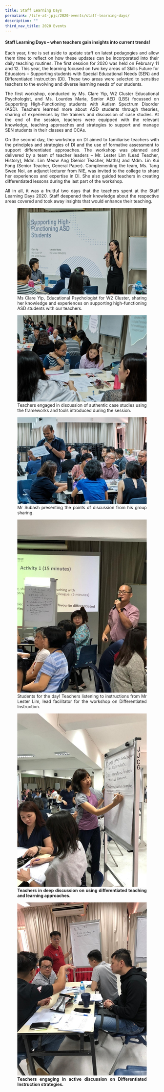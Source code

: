 ```yaml
---
title: Staff Learning Days
permalink: /life-at-jpjc/2020-events/staff-learning-days/
description: ""
third_nav_title: 2020 Events
---
```

<div align=justify>
<h4><strong>
Staff Learning Days – when teachers gain insights into current trends!</strong></h4>

<p>
Each year, time is set aside to update staff on latest pedagogies and allow them time to reflect on how these updates can be incorporated into their daily teaching routines. The first session for 2020 was held on February 11 and 12. This year, the learning focused on two key areas of Skills Future for Educators – Supporting students with Special Educational Needs (SEN) and Differentiated Instruction (DI). These two areas were selected to sensitise teachers to the evolving and diverse learning needs of our students.</p>

<p>
The first workshop, conducted by Ms. Clare Yip, W2 Cluster Educational Psychologist, and Ms. Lourdes Maria, Senior AED (LBS) focussed on Supporting High-Functioning students with Autism Spectrum Disorder (ASD). Teachers learned more about ASD students through theories, sharing of experiences by the trainers and discussion of case studies. At the end of the session, teachers were equipped with the relevant knowledge, teaching approaches and strategies to support and manage SEN students in their classes and CCAs.</p>

<p>
On the second day, the workshop on DI aimed to familiarise teachers with the principles and strategies of DI and the use of formative assessment to support differentiated approaches. The workshop was planned and delivered by a team of teacher leaders – Mr. Lester Lim (Lead Teacher, History), Mdm. Lim Meow Ang (Senior Teacher, Maths) and Mdm. Lin Kui Fong (Senior Teacher, General Paper). Complementing the team, Ms. Tang Swee Noi, an adjunct lecturer from NIE, was invited to the college to share her experiences and expertise in DI. She also guided teachers in creating differentiated lessons during the last part of the workshop.</p>

<p>
All in all, it was a fruitful two days that the teachers spent at the Staff Learning Days 2020. Staff deepened their knowledge about the respective areas covered and took away insights that would enhance their teaching.</p>

<figure>
<img src="/images/staff%20learning%20day1.jpg">
<figcaption>Ms Clare Yip, Educational Psychologist for W2 Cluster, sharing her knowledge and experiences on supporting high-functioning ASD students with our teachers.</figcaption>
</figure>

<figure>
<img src="/images/staff%20learning%20day2.jpg">
<figcaption>Teachers engaged in discussion of authentic case studies using the frameworks and tools introduced during the session.</figcaption>
</figure>

<figure>
<img src="/images/staff%20learning%20day3.jpg">
<figcaption>Mr Subash presenting the points of discussion from his group sharing.</figcaption>
</figure>

<figure>
<img src="/images/staff%20learning%20day4.jpg">
<figcaption>Students for the day! Teachers listening to instructions from Mr Lester Lim, lead facilitator for the workshop on Differentiated Instruction.</figcaption>
</figure>

<figure>
<img src="/images/staff%20learning%20day5.jpg">
<figcaption> <strong> Teachers in deep discussion on using differentiated teaching and learning approaches.</figcaption>
</figure>

<figure>
<img src="/images/staff%20learning%20day6.jpg">
<figcaption>Teachers engaging in active discussion on Differentiated Instruction strategies.</figcaption>
</figure>